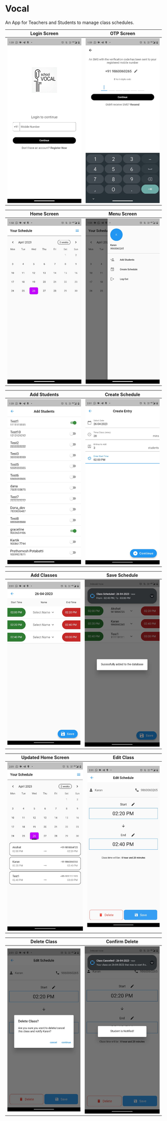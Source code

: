 # Vocal

An App for Teachers and Students to manage class schedules.

| Login Screen | OTP Screen |
| --- | --- |
| ![login_screen](images/1.jpg) | ![login_screen](images/2.jpg) |

| Home Screen | Menu Screen |
| --- | --- |
| ![login_screen](images/3.jpg) | ![login_screen](images/4.jpg) |

| Add Students | Create Schedule |
| --- | --- |
| ![login_screen](images/5.jpg) | ![login_screen](images/6.jpg) |

| Add Classes | Save Schedule |
| --- | --- |
| ![login_screen](images/7.jpg) | ![login_screen](images/9.jpg) |

| Updated Home Screen | Edit Class |
| --- | --- |
| ![login_screen](images/10.jpg) | ![login_screen](images/11.jpg) |

| Delete Class | Confirm Delete |
| --- | --- |
| ![login_screen](images/12.jpg) | ![login_screen](images/13.jpg) |


